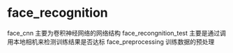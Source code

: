 # face_recognition
face_cnn                   主要为卷积神经网络的网络结构
face_recongnition_test       主要是通过调用本地相机来检测训练结果是否达标
face_preprocessing       训练数据的预处理
